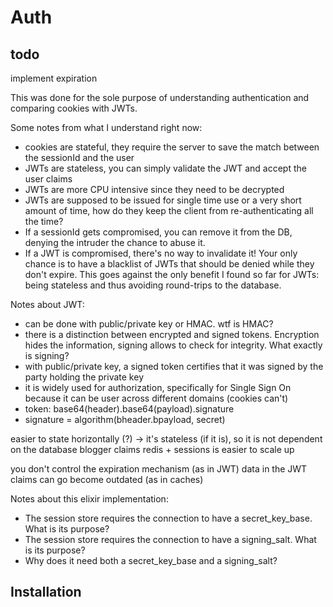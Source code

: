 # Auth

## todo

implement expiration

This was done for the sole purpose of understanding authentication and comparing cookies with JWTs.

Some notes from what I understand right now:

- cookies are stateful, they require the server to save the match between the sessionId and the user
- JWTs are stateless, you can simply validate the JWT and accept the user claims
- JWTs are more CPU intensive since they need to be decrypted
- JWTs are supposed to be issued for single time use or a very short amount of time, how do they keep the client from re-authenticating all the time?
- If a sessionId gets compromised, you can remove it from the DB, denying the intruder the chance to abuse it.
- If a JWT is compromised, there's no way to invalidate it! Your only chance is to have a blacklist of JWTs that should be denied while they don't expire. This goes against the only benefit I found so far for JWTs: being stateless and thus avoiding round-trips to the database.

Notes about JWT:

- can be done with public/private key or HMAC. wtf is HMAC?
- there is a distinction between encrypted and signed tokens. Encryption hides the information, signing allows to check for integrity. What exactly is signing?
- with public/private key, a signed token certifies that it was signed by the party holding the private key
- it is widely used for authorization, specifically for Single Sign On because it can be user across different domains (cookies can't)
- token: base64(header).base64(payload).signature
- signature = algorithm(bheader.bpayload, secret)

easier to state horizontally (?) -> it's stateless (if it is), so it is not dependent on the database
blogger claims redis + sessions is easier to scale up

you don't control the expiration mechanism (as in JWT)
data in the JWT claims can go become outdated (as in caches)

Notes about this elixir implementation:

- The session store requires the connection to have a secret_key_base. What is its purpose?
- The session store requires the connection to have a signing_salt. What is its purpose?
- Why does it need both a secret_key_base and a signing_salt?

## Installation
